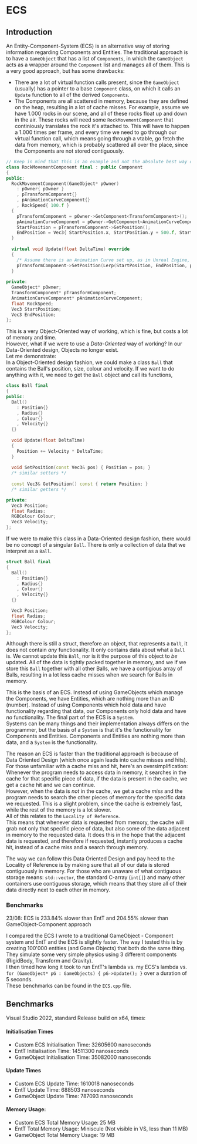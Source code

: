 # ECS

## Introduction
An Entity-Component-System (ECS) is an alternative way of storing information regarding Components and Entities.
The traditional approach is to have a `GameObject` that has a list of `Components`, in which the `GameObject` acts as a wrapper around the `Component` list and manages all of them. This is a very good approach, but has some drawbacks:
- There are a lot of virtual function calls present, since the `GameObject` (usually) has a pointer to a base `Component` class, on which it calls an `Update` function to all of the derived `Components`.
- The Components are all scattered in memory, because they are defined on the heap, resulting in a lot of cache misses. For example, assume we have 1.000 rocks in our scene, and all of these rocks float up and down in the air. These rocks will need some `RockMovementComponent` that continiously translates the rock it's attached to. This will have to happen a 1.000 times per frame, and every time we need to go through our virtual function call, which means going through a vtable, go fetch the data from memory, which is probably scattered all over the place, since the Components are not stored contiguously.

```cpp
// Keep in mind that this is an example and not the absolute best way of implementing this
class RockMovementComponent final : public Component
{
public:
  RockMovementComponent(GameObject* pOwner)
    : pOwner{ pOwner }
    , pTransformComponent{}
    , pAnimationCurveComponent{}
    , RockSpeed{ 100.f }
  {
    pTransformComponent = pOwner->GetComponent<TransformComponent>();
    pAnimationCurveComponent = pOwner->GetComponent<AnimationCurveComponent>();
    StartPosition = pTransformComponent->GetPosition();
    EndPosition = Vec3{ StartPosition.x, StartPosition.y + 500.f, StartPosition.z };
  }
  
  virtual void Update(float DeltaTime) override
  {
    /* Assume there is an Animation Curve set up, as in Unreal Engine, that ranges from 0 -> 1 -> 0 */
    pTransformComponent->SetPosition(Lerp(StartPosition, EndPosition, pAnimationCurveComponent->GetFloatValue()));
  }
  
private:
  GameObject* pOwner;
  TransformComponent* pTransformComponent;
  AnimationCurveComponent* pAnimationCurveComponent;
  float RockSpeed;
  Vec3 StartPosition;
  Vec3 EndPosition;
};
```

This is a very Object-Oriented way of working, which is fine, but costs a lot of memory and time.</br>
However, what if we were to use a <i>Data-Oriented</i> way of working?
In our Data-Oriented design, Objects no longer exist.</br>
Let me demonstrate: </br>
In a Object-Oriented design fashion, we could make a class `Ball` that contains the Ball's position, size, colour and velocity. If we want to do anything with it, we need to get the `Ball` object and call its functions,
```cpp
class Ball final
{
public:
  Ball()
    : Position{}
    , Radius{}
    , Colour{}
    , Velocity{}
  {}
  
  void Update(float DeltaTime)
  {
    Position += Velocity * DeltaTime;
  }
  
  void SetPosition(const Vec3& pos) { Position = pos; }
  /* similar setters */
  
  const Vec3& GetPosition() const { return Position; }
  /* similar getters */

private:
  Vec3 Position;
  float Radius;
  RGBColour Colour;
  Vec3 Velocity;
};
```

If we were to make this class in a Data-Oriented design fashion, there would be no concept of a singular `Ball`. There is only a collection of data that we interpret as a `Ball`.
```cpp
struct Ball final
{
  Ball()
    : Position{}
    , Radius{}
    , Colour{}
    , Velocity{}
  {}

  Vec3 Position;
  float Radius;
  RGBColour Colour;
  Vec3 Velocity;
};
```
Although there is still a struct, therefore an object, that represents a `Ball`, it does not contain <i>any</i> functionality. It only contains data about what a `Ball` is. We cannot update this `Ball`, nor is it the purpose of this object to <i>be</i> updated. All of the data is tightly packed together in memory, and we if we store this `Ball` together with all other Balls, we have a contigious array of Balls, resulting in a lot less cache misses when we search for Balls in memory.

This is the basis of an ECS.
Instead of using GameObjects which manage the Components, we have Entities, which are nothing more than an ID (number).
Instead of using Components which hold data and have functionality regarding that data, our Components only hold data and have <i>no</i> functionality.
The final part of the ECS is a `System`.<br>
Systems can be many things and their implementation always differs on the programmer, but the basis of a `System` is that it's the functionality for Components and Entities. Components and Entities are nothing more than data, and a `System` is the functionality.

The reason an ECS is faster than the traditional approach is because of Data Oriented Design (which once again leads into cache misses and hits).
For those unfamiliar with a cache miss and hit, here's an oversimplification: <br>
Whenever the program needs to access data in memory, it searches in the cache for that specific piece of data, if the data is present in the cache, we get a cache hit and we can continue. <br>
However, when the data is *not* in the cache, we get a cache *miss* and the program needs to search the other pieces of memory for the specific data we requested.
This is a slight problem, since the cache is extremely fast, while the rest of the memory is a lot slower.<br>
All of this relates to the `Locality of Reference`.<br>
This means that whenever data is requested from memory, the cache will grab not only that specific piece of data, but also some of the data adjacent in memory to the requested data. It does this in the hope that the adjacent data is requested, and therefore if requested, instantly produces a cache hit, instead of a cache miss and a search through memory.

The way we can follow this Data Oriented Design and pay heed to the Locality of Reference is by making sure that all of our data is stored contiguously in memory.
For those who are unaware of what contiguous storage means: `std::vector`, the standard C-array (`int[]`) and many other containers use contiguous storage, which means that they store all of their data directly next to each other in memory.

### Benchmarks

23/08: ECS is 233.84% slower than EntT and 204.55% slower than GameObject-Component approach

I compared the ECS I wrote to a traditional GameObject - Component system and EntT and the ECS is slightly faster.
The way I tested this is by creating 100'000 entities (and Game Objects) that both do the same thing. They simulate some very simple physics using 3 different components (RigidBody, Transform and Gravity). <br>
I then timed how long it took to run EntT's lambda vs. my ECS's lambda vs. `for (GameObject* pG : GameObjects) { pG->Update(); }` over a duration of 5 seconds. <br>
These benchmarks can be found in the `ECS.cpp` file.

## Benchmarks
Visual Studio 2022, standard Release build on x64, times:

#### Initialisation Times
- Custom ECS Initialisation Time: 32605600 nanoseconds
- EntT Initialisation Time:       14511300 nanoseconds
- GameObject Initialisation Time: 35082000 nanoseconds

#### Update Times
- Custom ECS Update Time: 1610018 nanoseconds
- EntT Update Time:       688503 nanoseconds
- GameObject Update Time: 787093 nanoseconds 

#### Memory Usage:
- Custom ECS Total Memory Usage: 25 MB 
- EntT Total Memory Usage:       Miniscule (Not visible in VS, less than 11 MB)
- GameObject Total Memory Usage: 19 MB

